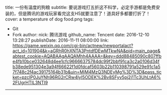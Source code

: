 title: 一份有温度的狗粮
subtitle: 要说游戏打五折这不科学，必定手游都是免费安装的，但是腾讯的游戏玩家看完这支H5就要注意了！道具好多都要打折了！
cover: a temperature of dog food.png
tags:
  - Git
  - Fork
author:
  nick: 腾讯游戏
  github_name: Tencent
date: 2016-12-10 13:28:27
publishDate: 2016-11-11 08:00:00
link: https://game.weixin.qq.com/cgi-bin/actnew/newportalact?act_id=101904&k=aGRhR0hXNTA3PntdfDEwMTkwNA&pid=main_page&abtest_cookie=AQABAAgAAQAMhh4AAAA=&key=ddd88485090c807ffbe4fb10bce032648d4ee1cfc96666375784dc99f2bbf91ca3c2a0106d34fb38ede951304e3a94f66622f1d0fdcaf5603b22b110398791a529e91c1a57f748c2f4ac39175164b31b&uin=MjM4MzQ3NDEyMg%3D%3D&pass_ticket=pzcIP0JuYNh96RG2rCRw4lyI5ODEK%2Bv8SFyv5pj2j1Tc3UhLtA6%2FUgrHTIL3NTI9
---

<!-- more -->
